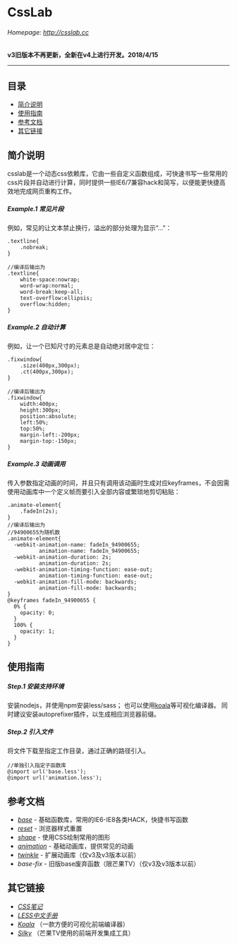 # CssLab 
###### Homepage: <http://csslab.cc>
**v3旧版本不再更新，全新在v4上进行开发。2018/4/15**

-------------------------------

## 目录
+ [简介说明](#intro)
+ [使用指南](#get-started)
+ [参考文档](#documentation)
+ [其它链接](#contribute)

## <a name="intro"></a> 简介说明
csslab是一个动态css依赖库，它由一些自定义函数组成，可快速书写一些常用的css片段并自动进行计算，同时提供一些IE6/7兼容hack和简写，以便能更快捷高效地完成网页重构工作。

##### Example.1 常见片段
例如，常见的让文本禁止换行，溢出的部分处理为显示“...”：
```less
.textline{
    .nobreak;
}

//编译后输出为
.textline{
    white-space:nowrap;
    word-wrap:normal;
    word-break:keep-all;
    text-overflow:ellipsis;
    overflow:hidden;
}
```

##### Example.2 自动计算
例如，让一个已知尺寸的元素总是自动绝对居中定位：
```less
.fixwindow{
    .size(400px,300px);
    .ct(400px,300px);
}

//编译后输出为
.fixwindow{
    width:400px;
    height:300px;
    position:absolute;
    left:50%;
    top:50%;
    margin-left:-200px;
    margin-top:-150px;
}
```

##### Example.3 动画调用
传入参数指定动画的时间，并且只有调用该动画时生成对应keyframes，不会因需使用动画库中一个定义帧而要引入全部内容或繁琐地剪切粘贴：
```less
.animate-element{
    .fadeIn(2s);
}
//编译后输出为
//94900655为随机数
.animate-element{
  -webkit-animation-name: fadeIn_94900655;
          animation-name: fadeIn_94900655;
  -webkit-animation-duration: 2s;
          animation-duration: 2s;
  -webkit-animation-timing-function: ease-out;
          animation-timing-function: ease-out;
  -webkit-animation-fill-mode: backwards;
          animation-fill-mode: backwards;
}
@keyframes fadeIn_94900655 {
  0% {
    opacity: 0;
  }
  100% {
    opacity: 1;
  }
}
```

## <a name="get-started"></a> 使用指南
##### Step.1 安装支持环境
安装nodejs，并使用npm安装less/sass；
也可以使用[koala](http://koala-app.com/index-zh.html)等可视化编译器。
同时建议安装autoprefixer插件，以生成相应浏览器前缀。

##### Step.2 引入文件
将文件下载至指定工作目录，通过正确的路径引入。
```less
//单独引入指定子函数库
@import url('base.less');
@import url('animation.less');
```

## <a name="documentation"></a> 参考文档
+ *[base](http://csslab.cc/index.html)*  - 基础函数库，常用的IE6-IE8各类HACK，快捷书写函数
+ *[reset](http://csslab.cc/reset.html)* - 浏览器样式重置
+ *[shape](http://csslab.cc/shape.html)* - 使用CSS绘制常用的图形
+ *[animation](http://csslab.cc/animation.html)* - 基础动画库，提供常见的动画
+ *[twinkle](http://csslab.cc/twinkle.html)* - 扩展动画库（仅v3及v3版本以前）
+ *base-fix* - 旧版base废弃函数（限芒果TV）（仅v3及v3版本以前）

## <a name="contribute"></a> 其它链接
+ *[CSS笔记](http://iruxu.com/notebook)*
+ *[LESS中文手册](http://less.bootcss.com/features/)*
+ *[Koala](http://koala-app.com/index-zh.html)* （一款方便的可视化前端编译器）
+ *[Silky](http://silky.wvv8oo.com)* （芒果TV使用的前端开发集成工具）
